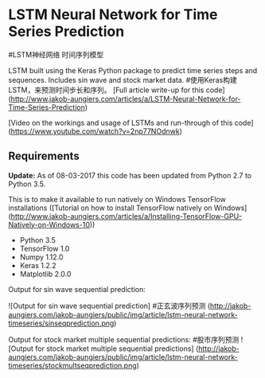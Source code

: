 # LSTM Neural Network for Time Series Prediction
#LSTM神经网络 时间序列模型

LSTM built using the Keras Python package to predict time series steps and sequences.
 Includes sin wave and stock market data.
#使用Keras构建LSTM，来预测时间步长和序列。
[Full article write-up for this code]
(http://www.jakob-aungiers.com/articles/a/LSTM-Neural-Network-for-Time-Series-Prediction)

[Video on the workings and usage of LSTMs and run-through of this code]
(https://www.youtube.com/watch?v=2np77NOdnwk)

## Requirements
**Update:** As of 08-03-2017 this code has been updated from Python 2.7 to Python 3.5.

This is to make it available to run natively on Windows TensorFlow installations
 ([Tutorial on how to install TensorFlow natively on Windows]
 (http://www.jakob-aungiers.com/articles/a/Installing-TensorFlow-GPU-Natively-on-Windows-10))

* Python 3.5
* TensorFlow 1.0
* Numpy 1.12.0
* Keras 1.2.2
* Matplotlib 2.0.0

Output for sin wave sequential prediction:

![Output for sin wave sequential prediction]
#正玄波序列预测
(http://jakob-aungiers.com/jakob-aungiers/public/img/article/lstm-neural-network-timeseries/sinseqprediction.png)

Output for stock market multiple sequential predictions:
#股市序列预测
![Output for stock market multiple sequential predictions]
(http://jakob-aungiers.com/jakob-aungiers/public/img/article/lstm-neural-network-timeseries/stockmultseqprediction.png)